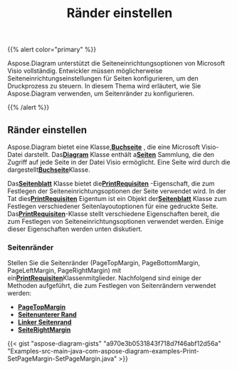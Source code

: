 ﻿---
title: Ränder einstellen
type: docs
weight: 20
url: /de/java/setting-margins/
description: In diesem Abschnitt wird erläutert, wie Sie die Seitenoptionen von visio mit Aspose.Diagram festlegen.
---
{{% alert color="primary" %}}

Aspose.Diagram unterstützt die Seiteneinrichtungsoptionen von Microsoft Visio vollständig. Entwickler müssen möglicherweise Seiteneinrichtungseinstellungen für Seiten konfigurieren, um den Druckprozess zu steuern. In diesem Thema wird erläutert, wie Sie Aspose.Diagram verwenden, um Seitenränder zu konfigurieren.

{{% /alert %}}

## **Ränder einstellen**

 Aspose.Diagram bietet eine Klasse,[**Buchseite**](https://reference.aspose.com/diagram/java/com.aspose.diagram/page) , die eine Microsoft Visio-Datei darstellt. Das[**Diagram**](https://reference.aspose.com/diagram/java/com.aspose.diagram/diagram) Klasse enthält a[**Seiten**](https://reference.aspose.com/diagram/java/com.aspose.diagram/pagecollection) Sammlung, die den Zugriff auf jede Seite in der Datei Visio ermöglicht. Eine Seite wird durch die dargestellt[**Buchseite**](https://reference.aspose.com/diagram/java/com.aspose.diagram/page)Klasse.

 Das[**Seitenblatt**](https://reference.aspose.com/diagram/java/com.aspose.diagram/pagesheet) Klasse bietet die[**PrintRequisiten**](https://reference.aspose.com/diagram/java/com.aspose.diagram/pagesheet#PrintProps) -Eigenschaft, die zum Festlegen der Seiteneinrichtungsoptionen der Seite verwendet wird. In der Tat dies[**PrintRequisiten**](https://reference.aspose.com/diagram/java/com.aspose.diagram/pagesheet#PrintProps) Eigentum ist ein Objekt der[**Seitenblatt**](https://reference.aspose.com/diagram/java/com.aspose.diagram/pagesheet) Klasse zum Festlegen verschiedener Seitenlayoutoptionen für eine gedruckte Seite. Das[**PrintRequisiten**](https://reference.aspose.com/diagram/java/com.aspose.diagram/pagesheet#PrintProps)-Klasse stellt verschiedene Eigenschaften bereit, die zum Festlegen von Seiteneinrichtungsoptionen verwendet werden. Einige dieser Eigenschaften werden unten diskutiert.

### **Seitenränder**

 Stellen Sie die Seitenränder (PageTopMargin, PageBottomMargin, PageLeftMargin, PageRightMargin) mit ein[**PrintRequisiten**](https://reference.aspose.com/diagram/java/com.aspose.diagram/pagesheet#PrintProps)Klassenmitglieder. Nachfolgend sind einige der Methoden aufgeführt, die zum Festlegen von Seitenrändern verwendet werden:

- [**PageTopMargin**](https://reference.aspose.com/diagram/java/com.aspose.diagram/printprops#PageTopMargin)
- [**Seitenunterer Rand**](https://reference.aspose.com/diagram/java/com.aspose.diagram/printprops#PageBottomMargin)
- [**Linker Seitenrand**](https://reference.aspose.com/diagram/java/com.aspose.diagram/printprops#PageLeftMargin)
- [**SeiteRightMargin**](https://reference.aspose.com/diagram/java/com.aspose.diagram/printprops#PageRightMargin)


{{< gist "aspose-diagram-gists" "a970e3b0531843f718d7f46abf12d56a" "Examples-src-main-java-com-aspose-diagram-examples-Print-SetPageMargin-SetPageMargin.java" >}}